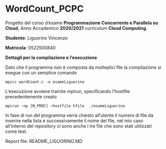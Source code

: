 # WordCount_PCPC

Progetto del corso d’esame **Programmazione Concorrente e Parallela su Cloud**, Anno Accademico **2020/2021** curriculum **Cloud Computing**.

**Studente**: Liguorino Vincenzo

**Matricola**: 0522500840

**Dettagli per la compilazione e l’esecuzione**

Dato che il programma non è composta da molteplici file la compilazione si esegue con un semplice comando
```
mpicc wordCount.c -o esameLiguorino
```

L'esecuzione avviene tramite mpirun, specificando l'hostfile precedentemente creato

```
mpirun -np [N_PROC] –hostfile hfile  ./esameLiguorino
```

In fase di run del programma verrà chiesto all’utente il numero di file da inserire nella lista e successivamente il nome del file, nel mio caso all’interno del repository ci sono anche i tre file che sono stati utilizzati come test.

Report file: README_LIGUORINO.MD
